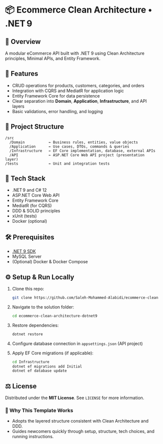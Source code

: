 
# 📦 Ecommerce Clean Architecture • .NET 9

## 🧭 Overview
A modular eCommerce API built with .NET 9 using Clean Architecture principles, Minimal APIs, and Entity Framework.

## 🚀 Features

* CRUD operations for products, customers, categories, and orders
* Integration with CQRS and MediatR for application logic
* Entity Framework Core for data persistence
* Clear separation into **Domain**, **Application**, **Infrastructure**, and API layers
* Basic validations, error handling, and logging

## 🧩 Project Structure

```
/src
  /Domain           ← Business rules, entities, value objects
  /Application      ← Use cases, DTOs, commands & queries
  /Infrastructure   ← EF Core implementation, database, external APIs
  /API              ← ASP.NET Core Web API project (presentation layer)
/tests              ← Unit and integration tests
```

## 🎯 Tech Stack

* .NET 9 and C# 12
* ASP.NET Core Web API
* Entity Framework Core
* MediatR (for CQRS)
* DDD & SOLID principles
* xUnit (tests)
* Docker (optional)

## 🛠️ Prerequisites

* [.NET 9 SDK](https://dotnet.microsoft.com)
* MySQL Server
* (Optional) Docker & Docker Compose

## ⚙️ Setup & Run Locally

1. Clone this repo:

   ```bash
   git clone https://github.com/Saleh-Mohammed-Alabidi/ecommerce-clean-architecture-dotnet9.git
   ```
2. Navigate to the solution folder:

   ```bash
   cd ecommerce-clean-architecture-dotnet9
   ```
3. Restore dependencies:

   ```bash
   dotnet restore
   ```
4. Configure database connection in `appsettings.json` (API project)
5. Apply EF Core migrations (if applicable):

   ```bash
   cd Infrastructure
   dotnet ef migrations add Initial  
   dotnet ef database update
   ```


## ⚖️ License

Distributed under the **MIT License**. See `LICENSE` for more information.


### 🧠 Why This Template Works

* Adopts the layered structure consistent with Clean Architecture and DDD.
* Guides newcomers quickly through setup, structure, tech choices, and running instructions.

